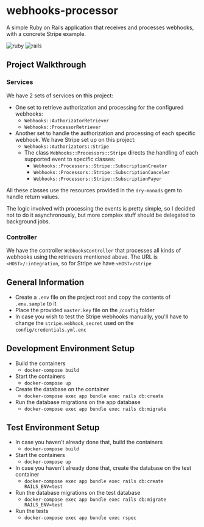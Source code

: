 # webhooks-processor
A simple Ruby on Rails application that receives and processes webhooks, with a concrete Stripe example.

![ruby](https://img.shields.io/badge/Ruby-3.2.2-green.svg)
![rails](https://img.shields.io/badge/Rails-7.1.2-green.svg)

## Project Walkthrough

### Services

We have 2 sets of services on this project:
  - One set to retrieve authorization and processing for the configured webhooks:
    - `Webhooks::AuthorizatorRetriever`
    - `Webhooks::ProcessorRetriever`
  - Another set to handle the authorization and processing of each specific webhook. We have Stripe set up on this project:
    - `Webhooks::Authorizators::Stripe`
    - The class `Webhooks::Processors::Stripe` directs the handling of each supported event to specific classes:
      - `Webhooks::Processors::Stripe::SubscriptionCreator`
      - `Webhooks::Processors::Stripe::SubscriptionCanceler`
      - `Webhooks::Processors::Stripe::SubscriptionPayer`

All these classes use the resources provided in the `dry-monads` gem to handle return values.

The logic involved with processing the events is pretty simple, so I decided not to do it asynchronously, but more complex stuff should be delegated to background jobs.

### Controller

We have the controller `WebhooksController` that processes all kinds of webhooks using the retrievers mentioned above. The URL is `<HOST>/:integration`, so for Stripe we have `<HOST>/stripe`

## General Information

- Create a `.env` file on the project root and copy the contents of `.env.sample` to it
- Place the provided `master.key` file on the `/config` folder
- In case you wish to test the Stripe webhooks manually, you'll have to change the `stripe.webhook_secret` used on the `config/credentials.yml.enc`

## Development Environment Setup

- Build the containers
  - `docker-compose build`
- Start the containers
  - `docker-compose up`
- Create the database on the container
  - `docker-compose exec app bundle exec rails db:create`
- Run the database migrations on the app database
  - `docker-compose exec app bundle exec rails db:migrate`

## Test Environment Setup

- In case you haven't already done that, build the containers
  - `docker-compose build`
- Start the containers
  - `docker-compose up`
- In case you haven't already done that, create the database on the test container
  - `docker-compose exec app bundle exec rails db:create RAILS_ENV=test`
- Run the database migrations on the test database
  - `docker-compose exec app bundle exec rails db:migrate RAILS_ENV=test`
- Run the tests
  - `docker-compose exec app bundle exec rspec`